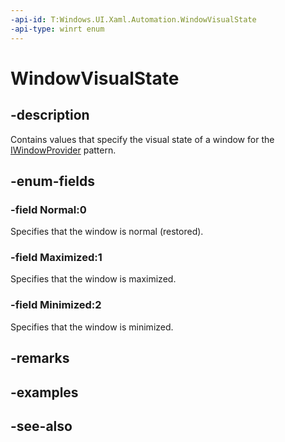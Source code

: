 ```yaml
---
-api-id: T:Windows.UI.Xaml.Automation.WindowVisualState
-api-type: winrt enum
---
```


<!-- Enumeration syntax
public enum Windows.UI.Xaml.Automation.WindowVisualState : int
-->

# WindowVisualState

## -description
Contains values that specify the visual state of a window for the [IWindowProvider](../windows.ui.xaml.automation.provider/iwindowprovider.md) pattern.



## -enum-fields
### -field Normal:0
Specifies that the window is normal (restored).

### -field Maximized:1
Specifies that the window is maximized.

### -field Minimized:2
Specifies that the window is minimized.


## -remarks

## -examples

## -see-also
